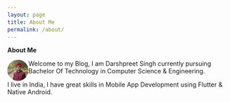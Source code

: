 ```yaml
---
layout: page
title: About Me
permalink: /about/
---
```


**About Me**

<a href="site.baseurl"><img src="/images/circle-cropped.png" align="left" height="48" width="48" ></a>

Welcome to my Blog, I am Darshpreet Singh currently pursuing Bachelor Of Technology in Computer Science &amp; Engineering.

I live in India, I have great skills in Mobile App Development using Flutter &amp; Native Android.
